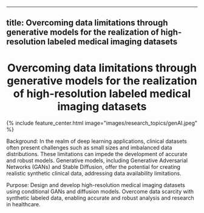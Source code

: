 
---
title: Overcoming data limitations through generative models for the realization of high-resolution labeled medical imaging datasets
---

# <center><i class="Overcoming data limitations through generative models for the realization of high-resolution labeled medical imaging datasets"></i>Overcoming data limitations through generative models for the realization of high-resolution labeled medical imaging datasets</center>

{%
  include feature_center.html
  image="images/research_topics/genAI.jpeg"
%}

Background: In the realm of deep learning applications, clinical datasets often present challenges such as small sizes and imbalanced data distributions. These limitations can impede the development of accurate and robust models. Generative models, including Generative Adversarial Networks (GANs) and Stable Diffusion, offer the potential for creating realistic synthetic clinical data, addressing data availability limitations.

Purpose: Design and develop high-resolution medical imaging datasets using conditional GANs and diffusion models. Overcome data scarcity with synthetic labeled data, enabling accurate and robust analysis and research in healthcare.
